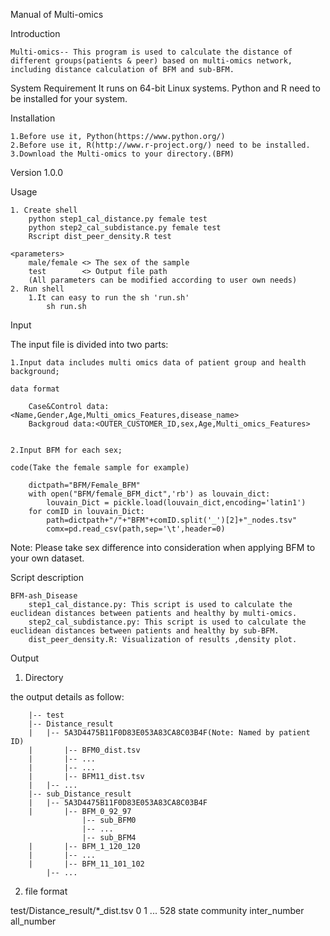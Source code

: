 Manual of Multi-omics

Introduction

	Multi-omics-- This program is used to calculate the distance of different groups(patients & peer) based on multi-omics network, 
	including distance calculation of BFM and sub-BFM.

System Requirement
	It runs on 64-bit Linux systems. 
	Python and R need to be installed for your system. 

Installation

	1.Before use it, Python(https://www.python.org/)
	2.Before use it, R(http://www.r-project.org/) need to be installed. 
	3.Download the Multi-omics to your directory.(BFM)

Version 1.0.0

Usage

	1. Create shell
		python step1_cal_distance.py female test
		python step2_cal_subdistance.py female test
		Rscript dist_peer_density.R test
		
	<parameters>
		male/female <> The sex of the sample 
		test		<> Output file path 
		(All parameters can be modified according to user own needs)
	2. Run shell
		1.It can easy to run the sh 'run.sh'
			sh run.sh


Input

The input file is divided into two parts:

	1.Input data includes multi omics data of patient group and health background;

	data format
	
		Case&Control data:<Name,Gender,Age,Multi_omics_Features,disease_name>
		Backgroud data:<OUTER_CUSTOMER_ID,sex,Age,Multi_omics_Features>
	
	
	2.Input BFM for each sex;
		
	code(Take the female sample for example)
	
		dictpath="BFM/Female_BFM"
		with open("BFM/female_BFM_dict",'rb') as louvain_dict:
			louvain_Dict = pickle.load(louvain_dict,encoding='latin1')
		for comID in louvain_Dict:
			path=dictpath+"/"+"BFM"+comID.split('_')[2]+"_nodes.tsv"
			comx=pd.read_csv(path,sep='\t',header=0)
			
		

Note:
	Please take sex difference into consideration when applying BFM to your own dataset.


Script description

	
	BFM-ash_Disease
		step1_cal_distance.py: This script is used to calculate the euclidean distances between patients and healthy by multi-omics.
		step2_cal_subdistance.py: This script is used to calculate the euclidean distances between patients and healthy by sub-BFM.
		dist_peer_density.R: Visualization of results ,density plot.

Output

1. Directory

the output details as follow:

        |-- test
        |-- Distance_result
        |   |-- 5A3D4475B11F0D83E053A83CA8C03B4F(Note: Named by patient ID)
        |   	|-- BFM0_dist.tsv
        |   	|-- ...
        |   	|-- ...
        |   	|-- BFM11_dist.tsv
        |   |-- ...
        |-- sub_Distance_result
        |   |-- 5A3D4475B11F0D83E053A83CA8C03B4F
        |   	|-- BFM_0_92_97
					|-- sub_BFM0
					|-- ...
					|-- sub_BFM4
        |   	|-- BFM_1_120_120
        |   	|-- ...
        |   	|-- BFM_11_101_102
			|-- ...
        

2. file format

test/Distance_result/*_dist.tsv
	0	1 ... 528	state	community	inter_number	all_number


